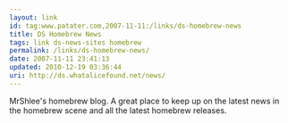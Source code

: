 ```yaml
---
layout: link
id: tag:www.patater.com,2007-11-11:/links/ds-homebrew-news
title: DS Homebrew News
tags: link ds-news-sites homebrew
permalink: /links/ds-homebrew-news/
date: 2007-11-11 23:41:13
updated: 2010-12-19 03:36:44
uri: http://ds.whatalicefound.net/news/
---
```

MrShlee's homebrew blog. A great place to keep up on the latest news in the
homebrew scene and all the latest homebrew releases.
